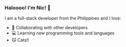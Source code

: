 ### Haloooo! I'm Nic! 👋

<!--
**Inayshi/Inayshi** is a ✨ _special_ ✨ repository because its `README.md` (this file) appears on your GitHub profile.-->

I am a full-stack developer from the Philippines and I love:
- 👥 Collaborating with other developers
- 💻 Learning new programming tools and languages
- 🐱 Cats!!


  
